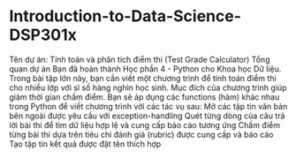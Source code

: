 # Introduction-to-Data-Science-DSP301x
Tên dự án: Tính toán và phân tích điểm thi (Test Grade Calculator)  Tổng quan dự án  Bạn đã hoàn thành Học phần 4 - Python cho Khoa học Dữ liệu. Trong bài tập lớn này, bạn cần viết một chương trình để tính toán điểm thi cho nhiều lớp với sĩ số hàng nghìn học sinh. Mục đích của chương trình giúp giảm thời gian chấm điểm. Bạn sẽ áp dụng các functions (hàm) khác nhau trong Python để viết chương trình với các tác vụ sau:   Mở các tập tin văn bản bên ngoài được yêu cầu với exception-handling Quét từng dòng của câu trả lời bài thi để tìm dữ liệu hợp lệ và cung cấp báo cáo tương ứng Chấm điểm từng bài thi dựa trên tiêu chí đánh giá (rubric) được cung cấp và báo cáo Tạo tập tin kết quả được đặt tên thích hợp
